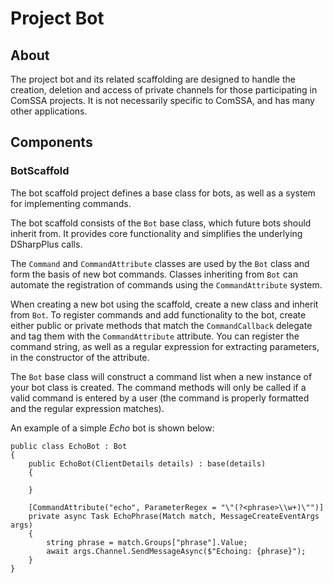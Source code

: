 # Project Bot
## About
The project bot and its related scaffolding are designed to handle the creation, deletion and access of private channels for those participating in ComSSA projects. It is not necessarily specific to ComSSA, and has many other applications.
## Components
### BotScaffold
The bot scaffold project defines a base class for bots, as well as a system for implementing commands.

The bot scaffold consists of the `Bot` base class, which future bots should inherit from. It provides core functionality and simplifies the underlying DSharpPlus calls.

The `Command` and `CommandAttribute` classes are used by the `Bot` class and form the basis of new bot commands. Classes inheriting from `Bot` can automate the registration of commands using the `CommandAttribute` system.

When creating a new bot using the scaffold, create a new class and inherit from `Bot`. To register commands and add functionality to the bot, create either public or private methods that match the `CommandCallback` delegate and tag them with the `CommandAttribute` attribute. You can register the command string, as well as a regular expression for extracting parameters, in the constructor of the attribute.

The `Bot` base class will construct a command list when a new instance of your bot class is created. The command methods will only be called if a valid command is entered by a user (the command is properly formatted and the regular expression matches).

An example of a simple *Echo* bot is shown below:

```
public class EchoBot : Bot
{
    public EchoBot(ClientDetails details) : base(details)
    {
        
    }

    [CommandAttribute("echo", ParameterRegex = "\"(?<phrase>\\w+)\"")]
    private async Task EchoPhrase(Match match, MessageCreateEventArgs args)
    {
        string phrase = match.Groups["phrase"].Value;
        await args.Channel.SendMessageAsync($"Echoing: {phrase}");
    }
}
```